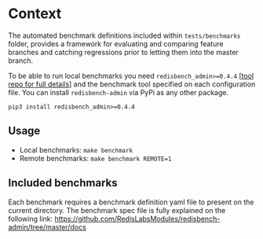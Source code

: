 # Context

The automated benchmark definitions included within `tests/benchmarks` folder, provides a framework for evaluating and comparing feature branches and catching regressions prior to letting them into the master branch.

To be able to run local benchmarks you need `redisbench_admin>=0.4.4` [[tool repo for full details](https://github.com/RedisLabsModules/redisbench-admin)] and the benchmark tool specified on each configuration file. You can install `redisbench-admin` via PyPi as any other package.
```
pip3 install redisbench_admin>=0.4.4
```

## Usage

- Local benchmarks: `make benchmark`
- Remote benchmarks:  `make benchmark REMOTE=1`


## Included benchmarks

Each benchmark requires a benchmark definition yaml file to present on the current directory. The benchmark spec file is fully explained on the following link: https://github.com/RedisLabsModules/redisbench-admin/tree/master/docs

